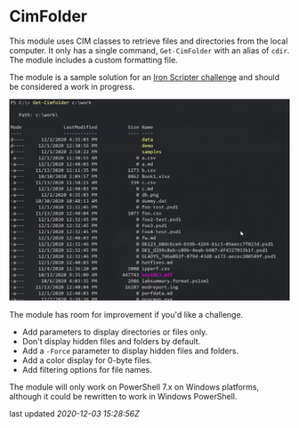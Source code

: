 # CimFolder

This module uses CIM classes to retrieve files and directories from the local computer. It only has a single command, `Get-CimFolder` with an alias of `cdir`. The module includes a custom formatting file.

The module is a sample solution for an [Iron Scripter challenge](https://ironscripter.us/a-cim-ple-powershell-challenge/) and should be considered a work in progress.

![Get-CimFolder](images/get-cimfolder.png)

The module has room for improvement if you'd like a challenge.

+ Add parameters to display directories or files only.
+ Don't display hidden files and folders by default.
+ Add a `-Force` parameter to display hidden files and folders.
+ Add a color display for 0-byte files.
+ Add filtering options for file names.

The module will only work on PowerShell 7.x on Windows platforms, although it could be rewritten to work in Windows PowerShell.

last updated _2020-12-03 15:28:56Z_
